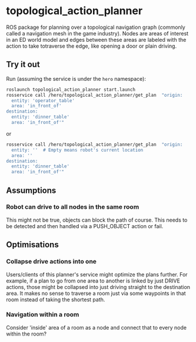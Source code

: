 # topological_action_planner

ROS package for planning over a topological navigation graph (commonly called a navigation mesh in the game industry).
Nodes are areas of interest in an ED world model and edges between these areas are labeled with the action to take totraverse the edge,
like opening a door or plain driving.

## Try it out

Run (assuming the service is under the `hero` namespace):

```bash
roslaunch topological_action_planner start.launch
rosservice call /hero/topological_action_planner/get_plan  "origin:
  entity: 'operator_table'
  area: 'in_front_of'
destination:
  entity: 'dinner_table'
  area: 'in_front_of'"
```

or

```bash
rosservice call /hero/topological_action_planner/get_plan  "origin:
  entity: ''  # Empty means robot's current location
  area: ''
destination:
  entity: 'dinner_table'
  area: 'in_front_of'"
```

## Assumptions

### Robot can drive to all nodes in the same room

This might not be true, objects can block the path of course.
This needs to be detected and then handled via a PUSH_OBJECT action or fail.

## Optimisations

### Collapse drive actions into one

Users/clients of this planner's service might optimize the plans further.
For example, if a plan to go from one area to another is linked by just DRIVE actions,
    those might be collapsed into just driving straight to the destination area.
It makes no sense to traverse a room just via some waypoints in that room instead of taking the shortest path.

### Navigation within a room

Consider 'inside' area of a room as a node and connect that to every node within the room?
